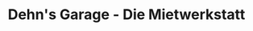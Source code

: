 ---
title: "Dehn's Garage - Die Mietwerkstatt"
url: /schwarzach-am-main/dehns-garage-die-mietwerkstatt/
shop: Autowerkstatt
---